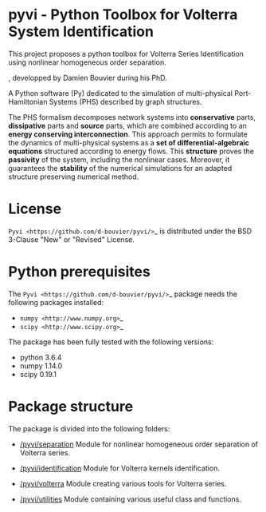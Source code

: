 # pyvi - Python Toolbox for Volterra System Identification
This project proposes a python toolbox for Volterra Series Identification using nonlinear homogeneous order separation.

, developped by Damien Bouvier during his PhD.

A Python software (Py) dedicated to the simulation of multi-physical Port-Hamiltonian Systems (PHS) described by graph structures.

The PHS formalism decomposes network systems into **conservative** parts, **dissipative** parts and **source** parts, which are combined according to an **energy conserving interconnection**. This approach permits to formulate the dynamics of multi-physical systems as a **set of differential-algebraic equations** structured according to energy flows. This **structure** proves the **passivity** of the system, including the nonlinear cases. Moreover, it guarantees the **stability** of the numerical simulations for an adapted structure preserving numerical method.

License
=======
`Pyvi <https://github.com/d-bouvier/pyvi/>`_ is distributed under the BSD 3-Clause "New" or "Revised" License.

Python prerequisites
====================
The `Pyvi <https://github.com/d-bouvier/pyvi/>`_ package needs the following packages installed:

- `numpy <http://www.numpy.org>`_
- `scipy <http://www.scipy.org>`_

The package has been fully tested with the following versions:

- python 3.6.4
- numpy 1.14.0
- scipy 0.19.1

Package structure
=================

The package is divided into the following folders:

* [/pyvi/separation](https://github.com/d-bouvier/pyvi/tree/master/pyvi/separation)
Module for nonlinear homogeneous order separation of Volterra series.

* [/pyvi/identification](https://github.com/d-bouvier/pyvi/tree/master/pyvi/identification)
Module for Volterra kernels identification.

* [/pyvi/volterra](https://github.com/d-bouvier/pyvi/tree/master/pyvi/volterra)
Module creating various tools for Volterra series.

* [/pyvi/utilities](https://github.com/d-bouvier/pyvi/tree/master/pyvi/utilities)
Module containing various useful class and functions.
